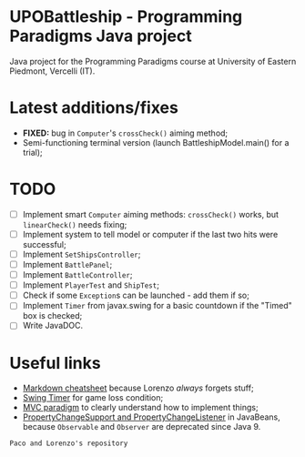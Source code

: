# UPOBattleship - Programming Paradigms Java project
Java project for the Programming Paradigms course at University of Eastern Piedmont, Vercelli (IT).

# Latest additions/fixes
 - **FIXED:** bug in `Computer`'s `crossCheck()` aiming method;
 - Semi-functioning terminal version (launch BattleshipModel.main() for a trial);

# TODO
 - [ ] Implement smart `Computer` aiming methods: `crossCheck()` works, but `linearCheck()` needs fixing;
 - [ ] Implement system to tell model or computer if the last two hits were successful;
 - [ ] Implement `SetShipsController`;
 - [ ] Implement `BattlePanel`;
 - [ ] Implement `BattleController`;
 - [ ] Implement `PlayerTest` and `ShipTest`;
 - [ ] Check if some `Exception`s can be launched - add them if so;
 - [ ] Implement `Timer` from javax.swing for a basic countdown if the "Timed" box is checked;
 - [ ] Write JavaDOC.

# Useful links
 - [Markdown cheatsheet](https://www.markdownguide.org/cheat-sheet/) because Lorenzo  _always_  forgets stuff;
 - [Swing Timer](https://docs.oracle.com/javase/tutorial/uiswing/misc/timer.html) for game loss condition;
 - [MVC paradigm](https://www.oracle.com/technical-resources/articles/javase/application-design-with-mvc.html) to clearly understand how to implement things;
 - [PropertyChangeSupport and PropertyChangeListener](https://docs.oracle.com/javase/tutorial/javabeans/writing/properties.html#bound) in JavaBeans, because `Observable` and `Observer` are deprecated since Java 9.
 
`Paco and Lorenzo's repository`